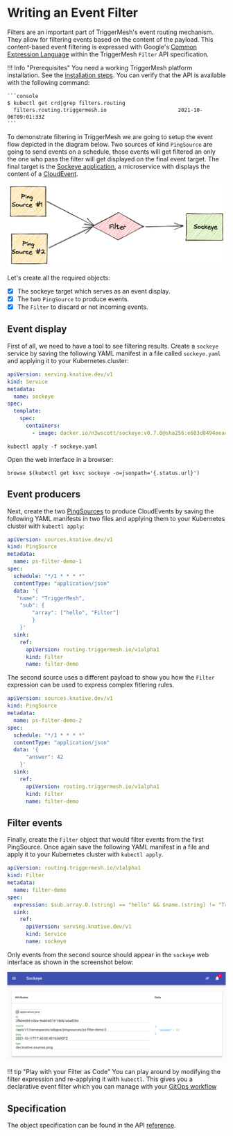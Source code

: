# Writing an Event Filter

Filters are an important part of TriggerMesh's event routing mechanism. They allow for filtering events based on the content of the payload. This content-based event filtering is expressed with Google's
[Common Expression Language](https://opensource.google/projects/cel) within the TriggerMesh `Filter` API specification.

!!! Info "Prerequisites"
    You need a working TriggerMesh platform installation. See the [installation steps](installation.md).
    You can verify that the API is available with the following command:
    
    ```console
    $ kubectl get crd|grep filters.routing
      filters.routing.triggermesh.io                       2021-10-06T09:01:33Z
    ```

To demonstrate filtering in TriggerMesh we are going to setup the event flow depicted in the diagram below. Two sources of kind `PingSource` are going to send events on a schedule, those events will get filtered an only the one who pass the filter will get displayed on the final event target. The final target is the [Sockeye application](https://github.com/n3wscott/sockeye), a microservice with displays the content of a [CloudEvent](https://cloudevents.io/).

![](../assets/images/filter-diagram.png)

Let's create all the required objects:

- [x] The sockeye target which serves as an event display.
- [x] The two `PingSource` to produce events.
- [x] The `Filter` to discard or not incoming events.

## Event display

First of all, we need to have a tool to see filtering results. Create a `sockeye`
service by saving the following YAML manifest in a file called `sockeye.yaml` and applying it to your Kubernetes cluster:

```yaml
apiVersion: serving.knative.dev/v1
kind: Service
metadata:
  name: sockeye
spec:
  template:
    spec:
      containers:
        - image: docker.io/n3wscott/sockeye:v0.7.0@sha256:e603d8494eeacce966e57f8f508e4c4f6bebc71d095e3f5a0a1abaf42c5f0e48
```

```
kubectl apply -f sockeye.yaml
```

Open the web interface in a browser:

```shell
browse $(kubectl get ksvc sockeye -o=jsonpath='{.status.url}')
```

## Event producers

Next, create the two
[PingSources](https://knative.dev/docs/developer/eventing/sources/ping-source) to
produce CloudEvents by saving the following YAML manifests in two files and applying them to your Kubernetes cluster with `kubectl apply`:

```yaml
apiVersion: sources.knative.dev/v1
kind: PingSource
metadata:
  name: ps-filter-demo-1
spec:
  schedule: "*/1 * * * *"
  contentType: "application/json"
  data: '{
   "name": "TriggerMesh",
	"sub": {
		"array": ["hello", "Filter"]
	    }
    }'
  sink:
    ref:
      apiVersion: routing.triggermesh.io/v1alpha1
      kind: Filter
      name: filter-demo
```

The second source uses a different payload to show you how the `Filter` expression can be used to express complex fitlering rules.


```yaml
apiVersion: sources.knative.dev/v1
kind: PingSource
metadata:
  name: ps-filter-demo-2
spec:
  schedule: "*/1 * * * *"
  contentType: "application/json"
  data: '{
      "answer": 42
    }'
  sink:
    ref:
      apiVersion: routing.triggermesh.io/v1alpha1
      kind: Filter
      name: filter-demo
```

## Filter events

Finally, create the `Filter` object that would filter events from the first PingSource. Once again save the following YAML manifest in a file and apply it to your Kubernetes cluster with `kubectl apply`.

```yaml
apiVersion: routing.triggermesh.io/v1alpha1
kind: Filter
metadata:
  name: filter-demo
spec:
  expression: $sub.array.0.(string) == "hello" && $name.(string) != "TriggerMesh" || $answer.(int64) == 42
  sink:
    ref:
      apiVersion: serving.knative.dev/v1
      kind: Service
      name: sockeye
```

Only events from the second source should appear in the `sockeye` web interface as shown in the screenshot below:

![](../assets/images/sockeye-filter.png)


!!! tip "Play with your Filter as Code"
    You can play around by modifying the filter expression and re-applying it with `kubectl`. This gives you a declarative event filter which you can manage with your [GitOps workflow](https://www.weave.works/technologies/gitops/)

## Specification

The object specification can be found in the API
[reference](../apis/routing.md).
